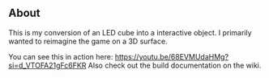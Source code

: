 ## About
This is my conversion of an LED cube into a interactive object. I primarily wanted to reimagine the game on a 3D surface. 

You can see this in action here: https://youtu.be/68EVMUdaHMg?si=d_VTOFA21gFc6FKR
Also check out the build documentation on the wiki.
